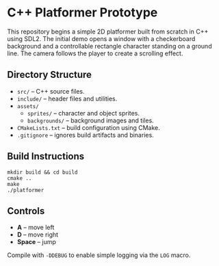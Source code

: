 # C++ Platformer Prototype

This repository begins a simple 2D platformer built from scratch in C++ using SDL2. The initial demo opens a window with a checkerboard background and a controllable rectangle character standing on a ground line. The camera follows the player to create a scrolling effect.

## Directory Structure
- `src/` – C++ source files.
- `include/` – header files and utilities.
- `assets/`
  - `sprites/` – character and object sprites.
  - `backgrounds/` – background images and tiles.
- `CMakeLists.txt` – build configuration using CMake.
- `.gitignore` – ignores build artifacts and binaries.

## Build Instructions
```
mkdir build && cd build
cmake ..
make
./platformer
```

## Controls
- **A** – move left
- **D** – move right
- **Space** – jump

Compile with `-DDEBUG` to enable simple logging via the `LOG` macro.
